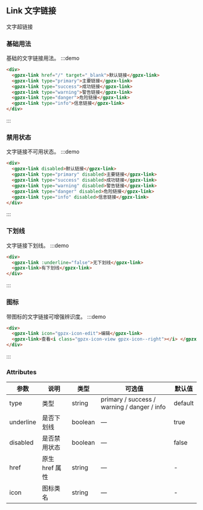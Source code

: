 ## Link 文字链接

文字超链接

### 基础用法
基础的文字链接用法。
:::demo
```html
<div>
  <gpzx-link href="/" target="_blank">默认链接</gpzx-link>
  <gpzx-link type="primary">主要链接</gpzx-link>
  <gpzx-link type="success">成功链接</gpzx-link>
  <gpzx-link type="warning">警告链接</gpzx-link>
  <gpzx-link type="danger">危险链接</gpzx-link>
  <gpzx-link type="info">信息链接</gpzx-link>
</div>
```
:::

### 禁用状态
文字链接不可用状态。
:::demo
```html
<div>
  <gpzx-link disabled>默认链接</gpzx-link>
  <gpzx-link type="primary" disabled>主要链接</gpzx-link>
  <gpzx-link type="success" disabled>成功链接</gpzx-link>
  <gpzx-link type="warning" disabled>警告链接</gpzx-link>
  <gpzx-link type="danger" disabled>危险链接</gpzx-link>
  <gpzx-link type="info" disabled>信息链接</gpzx-link>
</div>
```
:::

### 下划线
文字链接下划线。
:::demo
```html
<div>
  <gpzx-link :underline="false">无下划线</gpzx-link>
  <gpzx-link>有下划线</gpzx-link>
</div>
```
:::

### 图标

带图标的文字链接可增强辨识度。
:::demo
```html
<div>
  <gpzx-link icon="gpzx-icon-edit">编辑</gpzx-link>
  <gpzx-link>查看<i class="gpzx-icon-view gpzx-icon--right"></i> </gpzx-link>
</div>
```
:::

### Attributes

| 参数           | 说明                           | 类型      | 可选值                               | 默认值  |
| -------------- | ------------------------------ | --------- | ------------------------------------ | ------- |
| type           | 类型                   | string  | primary / success / warning / danger / info | default |
| underline      | 是否下划线                         | boolean | —                                    | true    |
| disabled       | 是否禁用状态                       | boolean | —                                    | false   |
| href           | 原生 href 属性                     | string  | —                                    | -       |
| icon           | 图标类名                       | string  | —                                    | -       |
